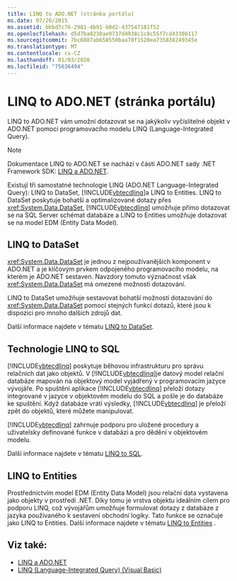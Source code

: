 ```yaml
---
title: LINQ to ADO.NET (stránka portálu)
ms.date: 07/20/2015
ms.assetid: bbbd7c76-2981-4b91-b8d2-437547181f52
ms.openlocfilehash: d5d7ba8230ae9737d4938c1c8c55f7cd4330b117
ms.sourcegitcommit: 7bc6887ab658550baa78f1520ea735838249345e
ms.translationtype: MT
ms.contentlocale: cs-CZ
ms.lasthandoff: 01/03/2020
ms.locfileid: "75636494"
---
```

# <a name="linq-to-adonet-portal-page"></a>LINQ to ADO.NET (stránka portálu)
LINQ to ADO.NET vám umožní dotazovat se na jakýkoliv vyčíslitelné objekt v ADO.NET pomocí programovacího modelu LINQ (Language-Integrated Query).  
  
> [!NOTE]
> Dokumentace LINQ to ADO.NET se nachází v části ADO.NET sady .NET Framework SDK: [LINQ a ADO.NET](../../../../framework/data/adonet/linq-and-ado-net.md).
  
 Existují tři samostatné technologie LINQ (ADO.NET Language-Integrated Query): LINQ to DataSet, [!INCLUDE[vbtecdlinq](~/includes/vbtecdlinq-md.md)]a LINQ to Entities. LINQ to DataSet poskytuje bohatší a optimalizované dotazy přes <xref:System.Data.DataSet>, [!INCLUDE[vbtecdlinq](~/includes/vbtecdlinq-md.md)] umožňuje přímo dotazovat se na SQL Server schémat databáze a LINQ to Entities umožňuje dotazovat se na model EDM (Entity Data Model).  
  
## <a name="linq-to-dataset"></a>LINQ to DataSet  
 <xref:System.Data.DataSet> je jednou z nejpoužívanějších komponent v ADO.NET a je klíčovým prvkem odpojeného programovacího modelu, na kterém je ADO.NET sestaven. Navzdory tomuto význačnost však <xref:System.Data.DataSet> má omezené možnosti dotazování.  
  
 LINQ to DataSet umožňuje sestavovat bohatší možnosti dotazování do <xref:System.Data.DataSet> pomocí stejných funkcí dotazů, které jsou k dispozici pro mnoho dalších zdrojů dat.  
  
 Další informace najdete v tématu [LINQ to DataSet](../../../../framework/data/adonet/linq-to-dataset.md).  
  
## <a name="linq-to-sql"></a>Technologie LINQ to SQL  
 [!INCLUDE[vbtecdlinq](~/includes/vbtecdlinq-md.md)] poskytuje běhovou infrastrukturu pro správu relačních dat jako objektů. V [!INCLUDE[vbtecdlinq](~/includes/vbtecdlinq-md.md)]je datový model relační databáze mapován na objektový model vyjádřený v programovacím jazyce vývojáře. Po spuštění aplikace [!INCLUDE[vbtecdlinq](~/includes/vbtecdlinq-md.md)] přeloží dotazy integrované v jazyce v objektovém modelu do SQL a pošle je do databáze ke spuštění. Když databáze vrátí výsledky, [!INCLUDE[vbtecdlinq](~/includes/vbtecdlinq-md.md)] je přeloží zpět do objektů, které můžete manipulovat.  
  
 [!INCLUDE[vbtecdlinq](~/includes/vbtecdlinq-md.md)] zahrnuje podporu pro uložené procedury a uživatelsky definované funkce v databázi a pro dědění v objektovém modelu.  
  
 Další informace najdete v tématu [LINQ to SQL](../../../../framework/data/adonet/sql/linq/index.md).  
  
## <a name="linq-to-entities"></a>LINQ to Entities  
 Prostřednictvím model EDM (Entity Data Model) jsou relační data vystavena jako objekty v prostředí .NET. Díky tomu je vrstva objektu ideálním cílem pro podporu LINQ, což vývojářům umožňuje formulovat dotazy z databáze z jazyka používaného k sestavení obchodní logiky. Tato funkce se označuje jako LINQ to Entities. Další informace najdete v tématu [LINQ to Entities](../../../../framework/data/adonet/ef/language-reference/linq-to-entities.md) .  
  
## <a name="see-also"></a>Viz také:

- [LINQ a ADO.NET](../../../../framework/data/adonet/linq-and-ado-net.md)
- [LINQ (Language-Integrated Query) (Visual Basic)](../../../../visual-basic/programming-guide/concepts/linq/index.md)
